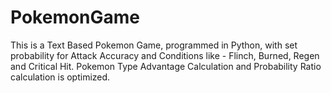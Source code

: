 # PokemonGame
This is a Text Based Pokemon Game, programmed in Python, with set probability for Attack Accuracy and Conditions like - Flinch, Burned, Regen and Critical Hit.
Pokemon Type Advantage Calculation and Probability Ratio calculation is optimized.

